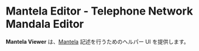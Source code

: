 # Mantela Editor - Telephone Network Mandala Editor

**Mantela Viewer** は、[Mantela](https://github.com/tkytel/mantela) 記述を行うためのヘルパー UI を提供します。
